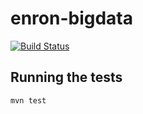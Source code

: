 # enron-bigdata

[![Build Status](https://travis-ci.org/seborama/enron-bigdata.svg?branch=master)](https://travis-ci.org/seborama/enron-bigdata)

## Running the tests

```bash
mvn test
```
